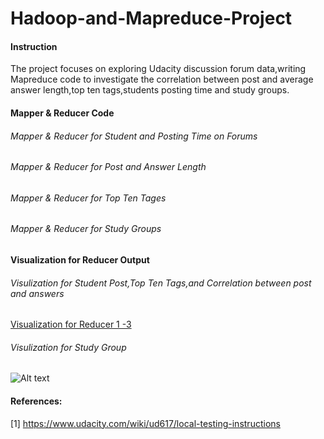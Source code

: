 Hadoop-and-Mapreduce-Project
============================

#### Instruction

The project focuses on exploring Udacity discussion forum data,writing Mapreduce code to 
investigate the correlation between post and average answer length,top ten tags,students posting time and study groups.


#### Mapper & Reducer Code

###### Mapper & Reducer for Student and Posting Time on Forums
###### Mapper & Reducer for Post and Answer Length
###### Mapper & Reducer for Top Ten Tages
###### Mapper & Reducer for Study Groups

#### Visualization for Reducer Output

###### Visulization for Student Post,Top Ten Tags,and Correlation between post and answers
<a href="https://rawgit.com/ryanyoung2014/Hadoop-and-Mapreduce-Project/master/hadoop-and-mapreduce.html">Visualization for Reducer 1 -3 </a>

###### Visulization for Study Group

![Alt text](https://github.com/ryanyoung2014/Hadoop-Project/blob/master/Network%20Graph.png "Optional title")

#### References:

[1] https://www.udacity.com/wiki/ud617/local-testing-instructions







